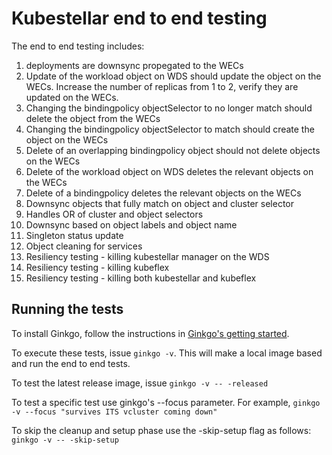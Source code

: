 # Kubestellar end to end testing
The end to end testing includes:
1. deployments are downsync propegated to the WECs
1. Update of the workload object on WDS should update the object on the WECs. Increase the number of replicas from 1 to 2, verify they are updated on the WECs.
1. Changing the bindingpolicy objectSelector to no longer match should delete the object from the WECs
1. Changing the bindingpolicy objectSelector to match should create the object on the WECs
1. Delete of an overlapping bindingpolicy object should not delete objects on the WECs
1. Delete of the workload object on WDS deletes the relevant objects on the WECs
1. Delete of a bindingpolicy deletes the relevant objects on the WECs
1. Downsync objects that fully match on object and cluster selector
1. Handles OR of cluster and object selectors
1. Downsync based on object labels and object name
1. Singleton status update
1. Object cleaning for services
1. Resiliency testing - killing kubestellar manager on the WDS
1. Resiliency testing - killing kubeflex
1. Resiliency testing - killing both kubestellar and kubeflex

## Running the tests
To install Ginkgo, follow the instructions in [Ginkgo's getting started](https://onsi.github.io/ginkgo/#getting-started).

To execute these tests, issue `ginkgo -v`.  This will make a local image based and run the end to end tests.

To test the latest release image, issue `ginkgo -v -- -released`

To test a specific test use ginkgo's --focus parameter.  For example, `ginkgo -v --focus "survives ITS vcluster coming down"`

To skip the cleanup and setup phase use the -skip-setup flag as follows: `ginkgo -v -- -skip-setup`


